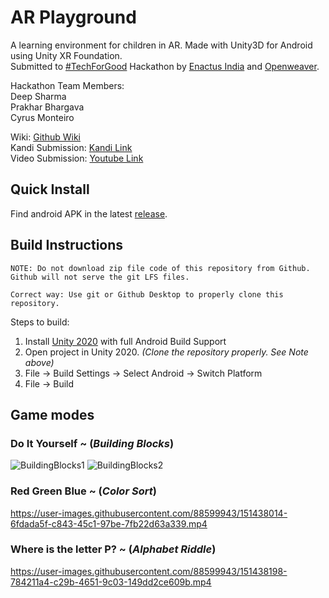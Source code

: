# AR Playground

A learning environment for children in AR. Made with Unity3D for Android using Unity XR Foundation. <br/>
Submitted to [#TechForGood](https://enactustechforgood.openweaver.com/) Hackathon by [Enactus India](https://enactus.org/who-we-are/our-story/) and [Openweaver](https://www.openweaver.com/about-us.html).

Hackathon Team Members: <br/>
Deep Sharma <br/>
Prakhar Bhargava <br/>
Cyrus Monteiro <br/>


Wiki: [Github Wiki](https://github.com/colordepth/ar-playground/wiki)<br/>
Kandi Submission: [Kandi Link](https://kandi.openweaver.com/collections/techforgood2022/ar-playground)<br/>
Video Submission: [Youtube Link](https://youtu.be/Yo8xyBJ2Za8)<br/>


## Quick Install
Find android APK in the latest [release](https://github.com/colordepth/ar-playground/releases/tag/v0.1.0-alpha).

## Build Instructions
```
NOTE: Do not download zip file code of this repository from Github. Github will not serve the git LFS files.

Correct way: Use git or Github Desktop to properly clone this repository.
```
Steps to build:
1. Install [Unity 2020](https://unity.com/releases/2020-1) with full Android Build Support
2. Open project in Unity 2020. _(Clone the repository properly. See Note above)_
3. File -> Build Settings -> Select Android -> Switch Platform
4. File -> Build


## Game modes

### Do It Yourself ~ (_Building Blocks_)


![BuildingBlocks1](https://user-images.githubusercontent.com/88599943/151415587-a4826bff-8661-4e8d-a6dd-6621e2bf05c8.png)
![BuildingBlocks2](https://user-images.githubusercontent.com/88599943/151416826-99a1b8b8-8f0c-4006-90d0-620d35d743ec.jpeg)


### Red Green Blue ~ (_Color Sort_)


https://user-images.githubusercontent.com/88599943/151438014-6fdada5f-c843-45c1-97be-7fb22d63a339.mp4


### Where is the letter P? ~ (_Alphabet Riddle_)



https://user-images.githubusercontent.com/88599943/151438198-784211a4-c29b-4651-9c03-149dd2ce609b.mp4


